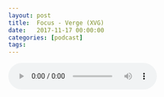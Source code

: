 ```yaml
---
layout: post
title:  Focus - Verge (XVG)
date:   2017-11-17 00:00:00
categories: [podcast]
tags:
---
```

<audio src='http://feeds.soundcloud.com/stream/356977874-la-bulle-crypto-focus-verge-xvg.mp3' auto-play='false' controls='true' />

Focus Verge (VXG)
Épisode focus à propos de la cryptomonnaie Verge (XVG).

Des questions à propos de l’épisode ? On a dit une bêtise ? Envie de partager et d’échanger ? Rejoins nous sur notre communauté Telegram (t.me/joinchat/BPCby0LDFPYTUhYNDlILVg) ou par Twitter @labullecrypto. 

Soutenez le podcast: 
BTC: 1F8mSBpdVSYbW7S5w5zaFRtPkJGAjneFVN 
LTC: LgKsmiwozmhH4XixzP9iUzHR3DBGtCuo7F 
ETH (et autres tokens): 0xe390d66441D0144fd54bd82Bff96B94E7620196f
